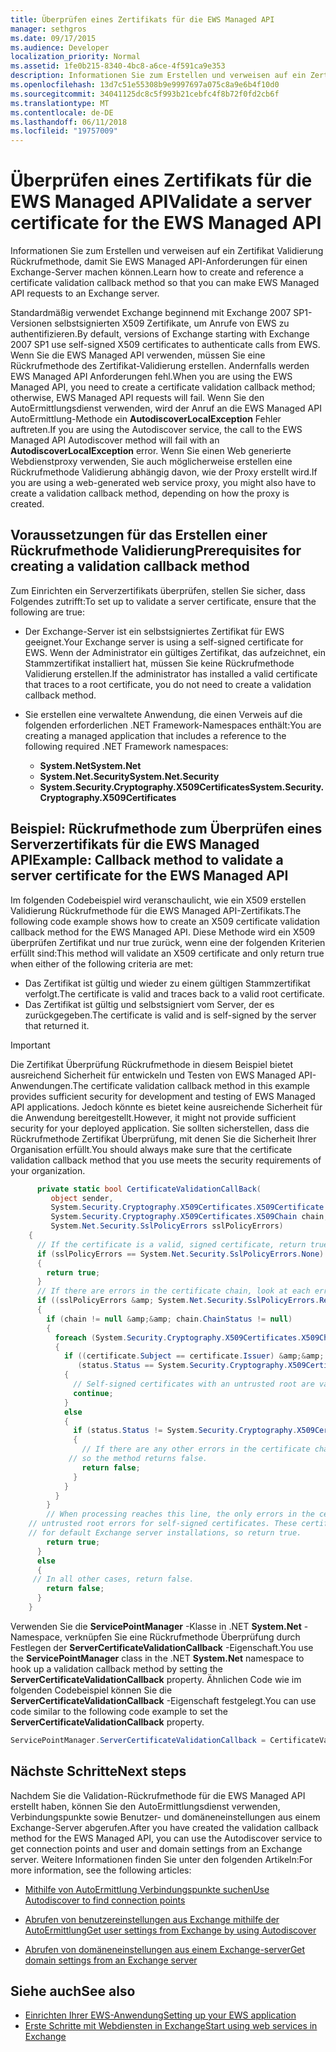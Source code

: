 ```yaml
---
title: Überprüfen eines Zertifikats für die EWS Managed API
manager: sethgros
ms.date: 09/17/2015
ms.audience: Developer
localization_priority: Normal
ms.assetid: 1fe0b215-8340-4bc8-a6ce-4f591ca9e353
description: Informationen Sie zum Erstellen und verweisen auf ein Zertifikat Validierung Rückrufmethode, damit Sie EWS Managed API-Anforderungen für einen Exchange-Server machen können.
ms.openlocfilehash: 13d7c51e55308b9e9997697a075c8a9e6b4f10d0
ms.sourcegitcommit: 34041125dc8c5f993b21cebfc4f8b72f0fd2cb6f
ms.translationtype: MT
ms.contentlocale: de-DE
ms.lasthandoff: 06/11/2018
ms.locfileid: "19757009"
---
```

# <a name="validate-a-server-certificate-for-the-ews-managed-api"></a><span data-ttu-id="3b402-103">Überprüfen eines Zertifikats für die EWS Managed API</span><span class="sxs-lookup"><span data-stu-id="3b402-103">Validate a server certificate for the EWS Managed API</span></span>

<span data-ttu-id="3b402-104">Informationen Sie zum Erstellen und verweisen auf ein Zertifikat Validierung Rückrufmethode, damit Sie EWS Managed API-Anforderungen für einen Exchange-Server machen können.</span><span class="sxs-lookup"><span data-stu-id="3b402-104">Learn how to create and reference a certificate validation callback method so that you can make EWS Managed API requests to an Exchange server.</span></span>
  
<span data-ttu-id="3b402-105">Standardmäßig verwendet Exchange beginnend mit Exchange 2007 SP1-Versionen selbstsignierten X509 Zertifikate, um Anrufe von EWS zu authentifizieren.</span><span class="sxs-lookup"><span data-stu-id="3b402-105">By default, versions of Exchange starting with Exchange 2007 SP1 use self-signed X509 certificates to authenticate calls from EWS.</span></span> <span data-ttu-id="3b402-106">Wenn Sie die EWS Managed API verwenden, müssen Sie eine Rückrufmethode des Zertifikat-Validierung erstellen. Andernfalls werden EWS Managed API Anforderungen fehl.</span><span class="sxs-lookup"><span data-stu-id="3b402-106">When you are using the EWS Managed API, you need to create a certificate validation callback method; otherwise, EWS Managed API requests will fail.</span></span> <span data-ttu-id="3b402-107">Wenn Sie den AutoErmittlungsdienst verwenden, wird der Anruf an die EWS Managed API AutoErmittlung-Methode ein **AutodiscoverLocalException** Fehler auftreten.</span><span class="sxs-lookup"><span data-stu-id="3b402-107">If you are using the Autodiscover service, the call to the EWS Managed API Autodiscover method will fail with an **AutodiscoverLocalException** error.</span></span> <span data-ttu-id="3b402-108">Wenn Sie einen Web generierte Webdienstproxy verwenden, Sie auch möglicherweise erstellen eine Rückrufmethode Validierung abhängig davon, wie der Proxy erstellt wird.</span><span class="sxs-lookup"><span data-stu-id="3b402-108">If you are using a web-generated web service proxy, you might also have to create a validation callback method, depending on how the proxy is created.</span></span> 
  
## <a name="prerequisites-for-creating-a-validation-callback-method"></a><span data-ttu-id="3b402-109">Voraussetzungen für das Erstellen einer Rückrufmethode Validierung</span><span class="sxs-lookup"><span data-stu-id="3b402-109">Prerequisites for creating a validation callback method</span></span>
<span data-ttu-id="3b402-110"><a name="bk_prereq"> </a></span><span class="sxs-lookup"><span data-stu-id="3b402-110"></span></span>

<span data-ttu-id="3b402-111">Zum Einrichten ein Serverzertifikats überprüfen, stellen Sie sicher, dass Folgendes zutrifft:</span><span class="sxs-lookup"><span data-stu-id="3b402-111">To set up to validate a server certificate, ensure that the following are true:</span></span> 
  
- <span data-ttu-id="3b402-112">Der Exchange-Server ist ein selbstsigniertes Zertifikat für EWS geeignet.</span><span class="sxs-lookup"><span data-stu-id="3b402-112">Your Exchange server is using a self-signed certificate for EWS.</span></span> <span data-ttu-id="3b402-113">Wenn der Administrator ein gültiges Zertifikat, das aufzeichnet, ein Stammzertifikat installiert hat, müssen Sie keine Rückrufmethode Validierung erstellen.</span><span class="sxs-lookup"><span data-stu-id="3b402-113">If the administrator has installed a valid certificate that traces to a root certificate, you do not need to create a validation callback method.</span></span> 
    
- <span data-ttu-id="3b402-114">Sie erstellen eine verwaltete Anwendung, die einen Verweis auf die folgenden erforderlichen .NET Framework-Namespaces enthält:</span><span class="sxs-lookup"><span data-stu-id="3b402-114">You are creating a managed application that includes a reference to the following required .NET Framework namespaces:</span></span> 
    
  - <span data-ttu-id="3b402-115">**System.Net**</span><span class="sxs-lookup"><span data-stu-id="3b402-115">**System.Net**</span></span>
  - <span data-ttu-id="3b402-116">**System.Net.Security**</span><span class="sxs-lookup"><span data-stu-id="3b402-116">**System.Net.Security**</span></span>  
  - <span data-ttu-id="3b402-117">**System.Security.Cryptography.X509Certificates**</span><span class="sxs-lookup"><span data-stu-id="3b402-117">**System.Security.Cryptography.X509Certificates**</span></span>
    
## <a name="example-callback-method-to-validate-a-server-certificate-for-the-ews-managed-api"></a><span data-ttu-id="3b402-118">Beispiel: Rückrufmethode zum Überprüfen eines Serverzertifikats für die EWS Managed API</span><span class="sxs-lookup"><span data-stu-id="3b402-118">Example: Callback method to validate a server certificate for the EWS Managed API</span></span>
<span data-ttu-id="3b402-119"><a name="bk_example"> </a></span><span class="sxs-lookup"><span data-stu-id="3b402-119"></span></span>

<span data-ttu-id="3b402-120">Im folgenden Codebeispiel wird veranschaulicht, wie ein X509 erstellen Validierung Rückrufmethode für die EWS Managed API-Zertifikats.</span><span class="sxs-lookup"><span data-stu-id="3b402-120">The following code example shows how to create an X509 certificate validation callback method for the EWS Managed API.</span></span> <span data-ttu-id="3b402-121">Diese Methode wird ein X509 überprüfen Zertifikat und nur true zurück, wenn eine der folgenden Kriterien erfüllt sind:</span><span class="sxs-lookup"><span data-stu-id="3b402-121">This method will validate an X509 certificate and only return true when either of the following criteria are met:</span></span> 
  
- <span data-ttu-id="3b402-122">Das Zertifikat ist gültig und wieder zu einem gültigen Stammzertifikat verfolgt.</span><span class="sxs-lookup"><span data-stu-id="3b402-122">The certificate is valid and traces back to a valid root certificate.</span></span>    
- <span data-ttu-id="3b402-123">Das Zertifikat ist gültig und selbstsigniert vom Server, der es zurückgegeben.</span><span class="sxs-lookup"><span data-stu-id="3b402-123">The certificate is valid and is self-signed by the server that returned it.</span></span> 
    
> [!IMPORTANT]
> <span data-ttu-id="3b402-124">Die Zertifikat Überprüfung Rückrufmethode in diesem Beispiel bietet ausreichend Sicherheit für entwickeln und Testen von EWS Managed API-Anwendungen.</span><span class="sxs-lookup"><span data-stu-id="3b402-124">The certificate validation callback method in this example provides sufficient security for development and testing of EWS Managed API applications.</span></span> <span data-ttu-id="3b402-125">Jedoch könnte es bietet keine ausreichende Sicherheit für die Anwendung bereitgestellt.</span><span class="sxs-lookup"><span data-stu-id="3b402-125">However, it might not provide sufficient security for your deployed application.</span></span> <span data-ttu-id="3b402-126">Sie sollten sicherstellen, dass die Rückrufmethode Zertifikat Überprüfung, mit denen Sie die Sicherheit Ihrer Organisation erfüllt.</span><span class="sxs-lookup"><span data-stu-id="3b402-126">You should always make sure that the certificate validation callback method that you use meets the security requirements of your organization.</span></span> 
  
```cs
      private static bool CertificateValidationCallBack(
         object sender,
         System.Security.Cryptography.X509Certificates.X509Certificate certificate,
         System.Security.Cryptography.X509Certificates.X509Chain chain,
         System.Net.Security.SslPolicyErrors sslPolicyErrors)
    {
      // If the certificate is a valid, signed certificate, return true.
      if (sslPolicyErrors == System.Net.Security.SslPolicyErrors.None)
      {
        return true;
      }
      // If there are errors in the certificate chain, look at each error to determine the cause.
      if ((sslPolicyErrors &amp; System.Net.Security.SslPolicyErrors.RemoteCertificateChainErrors) != 0)
      {
        if (chain != null &amp;&amp; chain.ChainStatus != null)
        {
          foreach (System.Security.Cryptography.X509Certificates.X509ChainStatus status in chain.ChainStatus)
          {
            if ((certificate.Subject == certificate.Issuer) &amp;&amp;
               (status.Status == System.Security.Cryptography.X509Certificates.X509ChainStatusFlags.UntrustedRoot))
            {
              // Self-signed certificates with an untrusted root are valid. 
              continue;
            }
            else
            {
              if (status.Status != System.Security.Cryptography.X509Certificates.X509ChainStatusFlags.NoError)
              {
                // If there are any other errors in the certificate chain, the certificate is invalid,
             // so the method returns false.
                return false;
              }
            }
          }
        }
        // When processing reaches this line, the only errors in the certificate chain are 
    // untrusted root errors for self-signed certificates. These certificates are valid
    // for default Exchange server installations, so return true.
        return true;
      }
      else
      {
     // In all other cases, return false.
        return false;
      }
    }

```

<span data-ttu-id="3b402-127">Verwenden Sie die **ServicePointManager** -Klasse in .NET **System.Net** -Namespace, verknüpfen Sie eine Rückrufmethode Überprüfung durch Festlegen der **ServerCertificateValidationCallback** -Eigenschaft.</span><span class="sxs-lookup"><span data-stu-id="3b402-127">You use the **ServicePointManager** class in the .NET **System.Net** namespace to hook up a validation callback method by setting the **ServerCertificateValidationCallback** property.</span></span> <span data-ttu-id="3b402-128">Ähnlichen Code wie im folgenden Codebeispiel können Sie die **ServerCertificateValidationCallback** -Eigenschaft festgelegt.</span><span class="sxs-lookup"><span data-stu-id="3b402-128">You can use code similar to the following code example to set the **ServerCertificateValidationCallback** property.</span></span> 
  
```cs
ServicePointManager.ServerCertificateValidationCallback = CertificateValidationCallBack;

```

## <a name="next-steps"></a><span data-ttu-id="3b402-129">Nächste Schritte</span><span class="sxs-lookup"><span data-stu-id="3b402-129">Next steps</span></span>
<span data-ttu-id="3b402-130"><a name="bk_example"> </a></span><span class="sxs-lookup"><span data-stu-id="3b402-130"></span></span>

<span data-ttu-id="3b402-131">Nachdem Sie die Validation-Rückrufmethode für die EWS Managed API erstellt haben, können Sie den AutoErmittlungsdienst verwenden, Verbindungspunkte sowie Benutzer- und domäneneinstellungen aus einem Exchange-Server abgerufen.</span><span class="sxs-lookup"><span data-stu-id="3b402-131">After you have created the validation callback method for the EWS Managed API, you can use the Autodiscover service to get connection points and user and domain settings from an Exchange server.</span></span> <span data-ttu-id="3b402-132">Weitere Informationen finden Sie unter den folgenden Artikeln:</span><span class="sxs-lookup"><span data-stu-id="3b402-132">For more information, see the following articles:</span></span>
  
- [<span data-ttu-id="3b402-133">Mithilfe von AutoErmittlung Verbindungspunkte suchen</span><span class="sxs-lookup"><span data-stu-id="3b402-133">Use Autodiscover to find connection points</span></span>](how-to-use-autodiscover-to-find-connection-points.md)
    
- [<span data-ttu-id="3b402-134">Abrufen von benutzereinstellungen aus Exchange mithilfe der AutoErmittlung</span><span class="sxs-lookup"><span data-stu-id="3b402-134">Get user settings from Exchange by using Autodiscover</span></span>](how-to-get-user-settings-from-exchange-by-using-autodiscover.md)
    
- [<span data-ttu-id="3b402-135">Abrufen von domäneneinstellungen aus einem Exchange-server</span><span class="sxs-lookup"><span data-stu-id="3b402-135">Get domain settings from an Exchange server</span></span>](how-to-get-domain-settings-from-an-exchange-server.md)
    
## <a name="see-also"></a><span data-ttu-id="3b402-136">Siehe auch</span><span class="sxs-lookup"><span data-stu-id="3b402-136">See also</span></span>

- [<span data-ttu-id="3b402-137">Einrichten Ihrer EWS-Anwendung</span><span class="sxs-lookup"><span data-stu-id="3b402-137">Setting up your EWS application</span></span>](setting-up-your-ews-application.md)  
- [<span data-ttu-id="3b402-138">Erste Schritte mit Webdiensten in Exchange</span><span class="sxs-lookup"><span data-stu-id="3b402-138">Start using web services in Exchange</span></span>](start-using-web-services-in-exchange.md)
    

